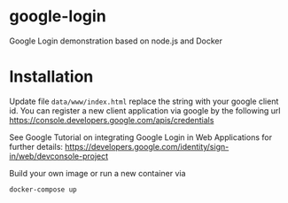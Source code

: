 # google-login
Google Login demonstration based on node.js and Docker

# Installation
Update file ```data/www/index.html```
replace the string
<meta name="google-signin-client_id" content="GOOGLE_CLIENT_ID">
with your google client id. You can register a new client application via google by the following url https://console.developers.google.com/apis/credentials

See Google Tutorial on integrating Google Login in Web Applications for further details:
https://developers.google.com/identity/sign-in/web/devconsole-project

Build your own image or run a new container via 

```docker-compose up```
